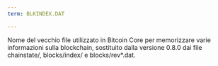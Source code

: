 ```yaml
---
term: BLKINDEX.DAT

---
```

Nome del vecchio file utilizzato in Bitcoin Core per memorizzare varie informazioni sulla blockchain, sostituito dalla versione 0.8.0 dai file chainstate/, blocks/index/ e blocks/rev*.dat.